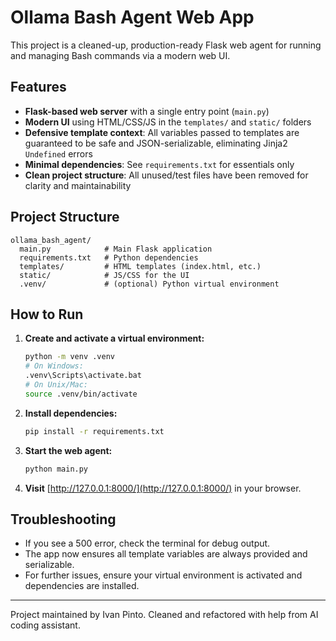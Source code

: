 # Ollama Bash Agent Web App

This project is a cleaned-up, production-ready Flask web agent for running and managing Bash commands via a modern web UI.

## Features
- **Flask-based web server** with a single entry point (`main.py`)
- **Modern UI** using HTML/CSS/JS in the `templates/` and `static/` folders
- **Defensive template context**: All variables passed to templates are guaranteed to be safe and JSON-serializable, eliminating Jinja2 `Undefined` errors
- **Minimal dependencies**: See `requirements.txt` for essentials only
- **Clean project structure**: All unused/test files have been removed for clarity and maintainability

## Project Structure
```
ollama_bash_agent/
  main.py            # Main Flask application
  requirements.txt   # Python dependencies
  templates/         # HTML templates (index.html, etc.)
  static/            # JS/CSS for the UI
  .venv/             # (optional) Python virtual environment
```

## How to Run
1. **Create and activate a virtual environment:**
   ```sh
   python -m venv .venv
   # On Windows:
   .venv\Scripts\activate.bat
   # On Unix/Mac:
   source .venv/bin/activate
   ```
2. **Install dependencies:**
   ```sh
   pip install -r requirements.txt
   ```
3. **Start the web agent:**
   ```sh
   python main.py
   ```
4. **Visit** [http://127.0.0.1:8000/](http://127.0.0.1:8000/) in your browser.

## Troubleshooting
- If you see a 500 error, check the terminal for debug output.
- The app now ensures all template variables are always provided and serializable.
- For further issues, ensure your virtual environment is activated and dependencies are installed.

---

Project maintained by Ivan Pinto. Cleaned and refactored with help from AI coding assistant.
